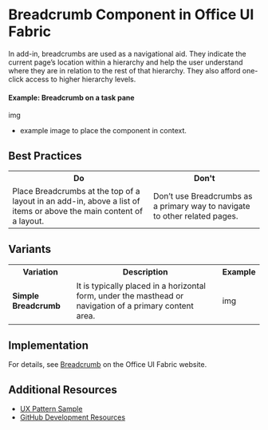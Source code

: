 # Breadcrumb Component in Office UI Fabric

In add-in, breadcrumbs are used as a navigational aid. They indicate the current page’s location within a hierarchy and help the user understand where they are in relation to the rest of that hierarchy. They also afford one-click access to higher hierarchy levels.
  
#### Example: Breadcrumb on a task pane

img 
* example image to place the component in context. 

## Best Practices

<table>
    <tr>
        <th>Do</th>
        <th>Don't</th>
    </tr>
    <tr>
        <td>Place Breadcrumbs at the top of a layout in an add-in, above a list of items or above the main content of a layout.</td>
        <td>Don’t use Breadcrumbs as a primary way to navigate to other related pages.</td>
    </tr>
</table>

## Variants

<table>
    <tr>
        <th>Variation</th>
        <th>Description</th>
        <th>Example</th>
    </tr>
    <tr>
        <td><h4>Simple Breadcrumb<h4></td>
        <td>It is typically placed in a horizontal form, under the masthead or navigation of a primary content area.</td>
        <td>img</td>
    </tr>
</table>

## Implementation

For details, see [Breadcrumb](https://dev.office.com/fabric#/components/breadcrumb) on the Office UI Fabric website.

## Additional Resources
* [UX Pattern Sample](https://office.visualstudio.com/DefaultCollection/OC/_git/GettingStarted-FabricReact)
* [GitHub Development Resources](https://github.com/OfficeDev/Office-Add-in-UX-Design-Patterns-Code)